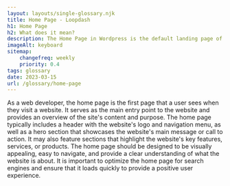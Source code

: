 ```yaml
--- 
layout: layouts/single-glossary.njk
title: Home Page - Loopdash
h1: Home Page
h2: What does it mean?
description: The Home Page in Wordpress is the default landing page of a website that displays a combination of static and dynamic content, including posts, pages, widgets, and menus, designed to provide visitors with an overview of the site's purpose and structure.
imageAlt: keyboard
sitemap:
	changefreq: weekly
	priority: 0.4
tags: glossary
date: 2023-03-15
url: /glossary/home-page
---
```


As a web developer, the home page is the first page that a user sees when they visit a website. It serves as the main entry point to the website and provides an overview of the site's content and purpose. The home page typically includes a header with the website's logo and navigation menu, as well as a hero section that showcases the website's main message or call to action. It may also feature sections that highlight the website's key features, services, or products. The home page should be designed to be visually appealing, easy to navigate, and provide a clear understanding of what the website is about. It is important to optimize the home page for search engines and ensure that it loads quickly to provide a positive user experience.
